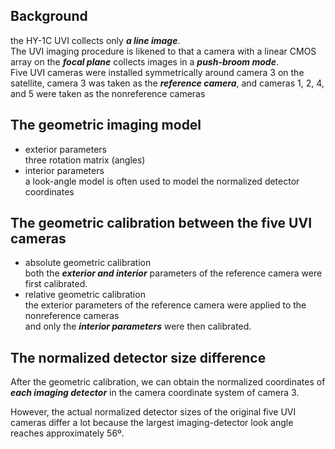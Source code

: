 ## Background
the HY-1C UVI collects only ***a line image***.  
The UVI imaging procedure is likened to that a camera with a linear CMOS array on the ***focal plane*** collects images in a ***push-broom mode***.  
Five UVI cameras were installed symmetrically around camera 3 on the satellite, camera 3 was taken as the ***reference camera***, and cameras 1, 2, 4, and 5 were taken as the nonreference cameras

## The geometric imaging model
- exterior parameters  
three rotation matrix (angles)
- interior parameters  
a look-angle model is often used to model the normalized detector coordinates

## The geometric calibration between the five UVI cameras
- absolute geometric calibration  
both the ***exterior and interior*** parameters of the reference camera were first calibrated.
- relative geometric calibration  
the exterior parameters of the reference camera were applied to the nonreference cameras  
and only the ***interior parameters*** were then calibrated.

## The normalized detector size difference
After the geometric calibration, we can obtain the normalized coordinates of ***each imaging detector*** in the camera coordinate system of camera 3.

However, the actual normalized detector sizes of the original five UVI cameras differ a lot because the largest imaging-detector look angle reaches approximately 56º.
